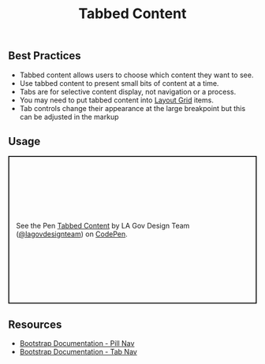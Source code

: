 ﻿---
title: Tabbed Content
summary: Tabs group related content, allowing users to see only what they want to see.
tags: components
layout: guide
eleventyNavigation:
  key: Tabbed Content
  parent: Components
  order: 310
  excerpt: Tabs group related content, allowing users to see only what they want to see.
  img: /img/illustrations/illus-tabbed-content.svg
---

## Best Practices

- Tabbed content allows users to choose which content they want to see.
- Use tabbed content to present small bits of content at a time.
- Tabs are for selective content display, not navigation or a process.
- You may need to put tabbed content into [Layout Grid](/foundation/layout-grid/) items.
- Tab controls change their appearance at the large breakpoint but this can be adjusted in the markup

## Usage

<p class="codepen" data-height="300" data-default-tab="result" data-slug-hash="MYWLVby" data-pen-title="Tabbed Content" data-editable="true" data-user="lagovdesignteam" style="height: 300px; box-sizing: border-box; display: flex; align-items: center; justify-content: center; border: 2px solid; margin: 1em 0; padding: 1em;">
  <span>See the Pen <a href="https://codepen.io/lagovdesignteam/pen/MYWLVby">
  Tabbed Content</a> by LA Gov Design Team (<a href="https://codepen.io/lagovdesignteam">@lagovdesignteam</a>)
  on <a href="https://codepen.io">CodePen</a>.</span>
</p>
<script async src="https://public.codepenassets.com/embed/index.js"></script>

## Resources

- [Bootstrap Documentation - Pill Nav](https://getbootstrap.com/docs/5.3/components/navs-tabs/#pills)
- [Bootstrap Documentation - Tab Nav](https://getbootstrap.com/docs/5.3/components/navs-tabs/#tabs)
